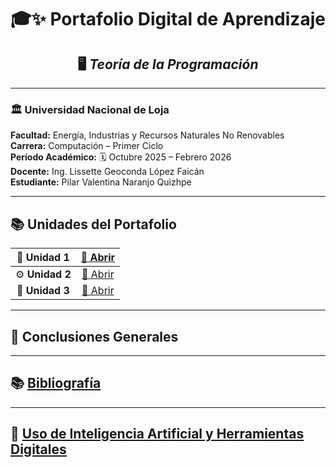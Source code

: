 <div align="center">

# 🎓✨ **Portafolio Digital de Aprendizaje**
## 🖥️ *Teoría de la Programación*

</div>

---

### 🏛️ **Universidad Nacional de Loja**

**Facultad:** Energía, Industrias y Recursos Naturales No Renovables  
**Carrera:** Computación – Primer Ciclo  
**Período Académico:** 🗓️ Octubre 2025 – Febrero 2026  
**Docente:** Ing. Lissette Geoconda López Faicán  
**Estudiante:** Pilar Valentina Naranjo Quizhpe  

---

</div>

## 📚 **Unidades del Portafolio**

| 🧠 **Unidad 1** | [📂 Abrir](Unidad1.md) |
|:---------------:|:---------------------:|
| ⚙️ **Unidad 2** | [📂 Abrir](Unidad2.md) |
| 🧩 **Unidad 3** | [📂 Abrir](Unidad3.md) |

---

## 🧾 **Conclusiones Generales**

---

## 📚 **[Bibliografía](Bibliografia.md)**

---

## 🤖 **[Uso de Inteligencia Artificial y Herramientas Digitales](UsodeIA.md)**



